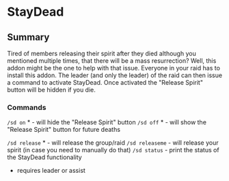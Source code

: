 # StayDead

## Summary
Tired of members releasing their spirit after they died although you mentioned multiple times, that there will be a mass resurrection? Well, this addon might be the one to help with that issue. Everyone in your raid has to install this addon. The leader (and only the leader) of the raid can then issue a command to activate StayDead. Once activated the "Release Spirit" button will be hidden if you die.

### Commands
`/sd on`      *   - will hide the "Release Spirit" button
`/sd off`     *   - will show the "Release Spirit" button for future deaths

`/sd release`   * - will release the group/raid
`/sd releaseme`   - will release your spirit (in case you need to manually do that)
`/sd status`      - print the status of the StayDead functionality

* requires leader or assist
